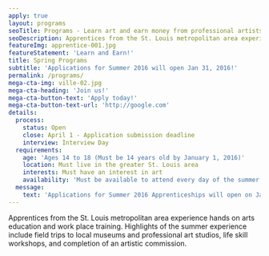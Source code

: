 ```yaml
---
apply: true
layout: programs
seoTitle: Programs - Learn art and earn money from professional artists
seoDescription: Apprentices from the St. Louis metropolitan area experience hands on arts education and work place training.
featureImg: apprentice-001.jpg
featureStatement: 'Learn and Earn!'
title: Spring Programs
subtitle: 'Applications for Summer 2016 will open Jan 31, 2016!'
permalink: /programs/
mega-cta-img: ville-02.jpg
mega-cta-heading: 'Join us!'
mega-cta-button-text: 'Apply today!'
mega-cta-button-text-url: 'http://google.com'
details:
  process:
    status: Open
    close: April 1 - Application submission deadline
    interview: Interview Day
  requirements:
    age: 'Ages 14 to 18 (Must be 14 years old by January 1, 2016)'
    location: Must live in the greater St. Louis area
    interests: Must have an interest in art
    availability: 'Must be available to attend every day of the summer program (Monday-Friday, 6 weeks, 10 am to 3 pm)'
  message:
    text: 'Applications for Summer 2016 Apprenticeships will open on Jan 31, 2016.'
---
```


Apprentices from the St. Louis metropolitan area experience hands on arts education and work place training. Highlights of the summer experience include field trips to local museums and professional art studios, life skill workshops, and completion of an artistic commission.

